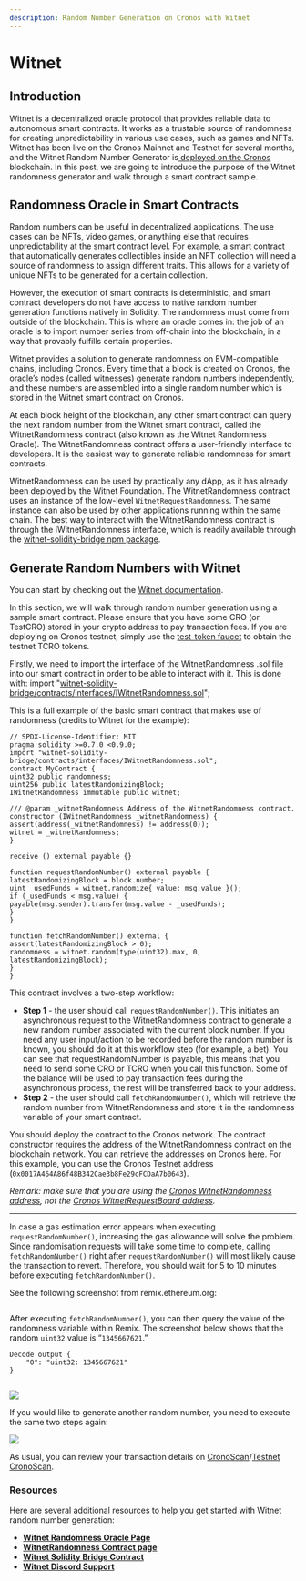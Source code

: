 ```yaml
---
description: Random Number Generation on Cronos with Witnet
---
```


# Witnet

## **Introduction**

Witnet is a decentralized oracle protocol that provides reliable data to autonomous smart contracts. It works as a trustable source of randomness for creating unpredictability in various use cases, such as games and NFTs. Witnet has been live on the Cronos Mainnet and Testnet for several months, and the Witnet Random Number Generator is[ deployed on the Cronos](https://docs.witnet.io/smart-contracts/witnet-randomness-oracle/contract-addresses#cronos-chain) blockchain. In this post, we are going to introduce the purpose of the Witnet randomness generator and walk through a smart contract sample.

## Randomness Oracle in Smart Contracts

Random numbers can be useful in decentralized applications. The use cases can be NFTs, video games, or anything else that requires unpredictability at the smart contract level. For example, a smart contract that automatically generates collectibles inside an NFT collection will need a source of randomness to assign different traits. This allows for a variety of unique NFTs to be generated for a certain collection.

However, the execution of smart contracts is deterministic, and smart contract developers do not have access to native random number generation functions natively in Solidity. The randomness must come from outside of the blockchain. This is where an oracle comes in: the job of an oracle is to import number series from off-chain into the blockchain, in a way that provably fulfills certain properties.

Witnet provides a solution to generate randomness on EVM-compatible chains, including Cronos. Every time that a block is created on Cronos, the oracle’s nodes (called witnesses) generate random numbers independently, and these numbers are assembled into a single random number which is stored in the Witnet smart contract on Cronos.

At each block height of the blockchain, any other smart contract can query the next random number from the Witnet smart contract, called the WitnetRandomness contract (also known as the Witnet Randomness Oracle). The WitnetRandomness contract offers a user-friendly interface to developers. It is the easiest way to generate reliable randomness for smart contracts.

WitnetRandomness can be used by practically any dApp, as it has already been deployed by the Witnet Foundation. The WitnetRandomness contract uses an instance of the low-level `WitnetRequestRandomness`. The same instance can also be used by other applications running within the same chain. The best way to interact with the WitnetRandomness contract is through the IWitnetRandomness interface, which is readily available through the [witnet-solidity-bridge npm package](https://www.npmjs.com/package/witnet-solidity-bridge).

## Generate Random Numbers with Witnet&#x20;

You can start by checking out the [Witnet documentation](https://docs.witnet.io/).

In this section, we will walk through random number generation using a sample smart contract. Please ensure that you have some CRO (or TestCRO) stored in your crypto address to pay transaction fees. If you are deploying on Cronos testnet, simply use the [test-token faucet](https://cronos.org/faucet) to obtain the testnet TCRO tokens.

Firstly, we need to import the interface of the WitnetRandomness .sol file into our smart contract in order to be able to interact with it. This is done with: import "[witnet-solidity-bridge/contracts/interfaces/IWitnetRandomness.sol](https://github.com/witnet/witnet-solidity-bridge/blob/master/contracts/interfaces/IWitnetRandomness.sol)";

This is a full example of the basic smart contract that makes use of randomness (credits to Witnet for the example):

```
// SPDX-License-Identifier: MIT
pragma solidity >=0.7.0 <0.9.0;
import "witnet-solidity-bridge/contracts/interfaces/IWitnetRandomness.sol";
contract MyContract {
uint32 public randomness;
uint256 public latestRandomizingBlock;
IWitnetRandomness immutable public witnet;
 
/// @param _witnetRandomness Address of the WitnetRandomness contract.
constructor (IWitnetRandomness _witnetRandomness) {
assert(address(_witnetRandomness) != address(0));
witnet = _witnetRandomness;
}
 
receive () external payable {}
 
function requestRandomNumber() external payable {
latestRandomizingBlock = block.number;
uint _usedFunds = witnet.randomize{ value: msg.value }();
if (_usedFunds < msg.value) {
payable(msg.sender).transfer(msg.value - _usedFunds);
}
}
 
function fetchRandomNumber() external {
assert(latestRandomizingBlock > 0);
randomness = witnet.random(type(uint32).max, 0, latestRandomizingBlock);
}
}

```

This contract involves a two-step workflow:

* **Step 1** - the user should call `requestRandomNumber()`. This initiates an asynchronous request to the WitnetRandomness contract to generate a new random number associated with the current block number. If you need any user input/action to be recorded before the random number is known, you should do it at this workflow step (for example, a bet). You can see that requestRandomNumber is payable, this means that you need to send some CRO or TCRO when you call this function. Some of the balance will be used to pay transaction fees during the asynchronous process, the rest will be transferred back to your address.
* **Step 2** - the user should call `fetchRandomNumber()`, which will retrieve the random number from WitnetRandomness and store it in the randomness variable of your smart contract.

You should deploy the contract to the Cronos network. The contract constructor requires the address of the WitnetRandomness contract on the blockchain network. You can retrieve the addresses on Cronos [here](https://docs.witnet.io/smart-contracts/witnet-randomness-oracle/contract-addresses#cronos-chain). For this example, you can use the Cronos Testnet address (`0x0017A464A86f48B342Cae3b8Fe29cFCDaA7b0643`).

_Remark: make sure that you are using the_ [_Cronos WitnetRandomness address_](https://docs.witnet.io/smart-contracts/witnet-randomness-oracle/contract-addresses#cronos-chain)_, not the_  [_Cronos WitnetRequestBoard address_](https://docs.witnet.io/smart-contracts/witnet-web-oracle/contracts-addresses#cronos-chain)_._

****

In case a gas estimation error appears when executing `requestRandomNumber()`, increasing the gas allowance will solve the problem. Since randomisation requests will take some time to complete, calling `fetchRandomNumber()` right after `requestRandomNumber()` will most likely cause the transaction to revert. Therefore, you should wait for 5 to 10 minutes before executing `fetchRandomNumber()`.&#x20;

See the following screenshot from remix.ethereum.org:

<figure><img src="https://lh5.googleusercontent.com/FCESj_Ls4xgSh6EpdDQXWJoXuzhqMuENSwX3uZfP0pH04ZaBaXHvV_gd79gVnrNl1EAZm0MqgX2RKeAghQEo3ZZgiHMn2eMHWstG1p4kboEeJgMXCik9wV61ZAcEL8WlMD4Zc1GYfAIInnMdMo2__zAO525VhOLp-Vrz5Q-SGX_zlX5wKQNy_fBDBQ" alt=""><figcaption></figcaption></figure>

After executing `fetchRandomNumber()`, you can then query the value of the randomness variable within Remix. The screenshot below shows that the random `uint32` value is “`1345667621`.”

```
Decode output {
	"0": "uint32: 1345667621"
}
```

<figure><img src="https://lh3.googleusercontent.com/OSmsr1GqjtlrhWouD1Xvnes7nQqleLxHirGad5jfJqFaOqE8qORmQx4lfLO-FvQdq9TDl-w_KXfYjYF_ZDuiBkSqlD39bZ4TBK_9jtmqugUy94VV-yaUmiVmL8AA-lJQmoWezNIe9STV_IHW_FG7E5X8Msza85P00kC6OAEAo4SskBmkjQ-Gj30j2g" alt=""><figcaption></figcaption></figure>

![](https://lh6.googleusercontent.com/BYwhL506ZusNpz826P8p6aWu55nn-EIb3AnmXaFFaFtbQESwuhY4FwP44BeXZMmGQW27z1kZFnCZhtPxY08wCv7rM6dAErkLSSjuG3jwdtiOgjDG\_I8jkHxF8DnIrAC8AnkxvUP6yAM\_7Njeu0ivT3E-2vtddU6EbnqPIF462ggDelhwsWP8bttHdQ)

If you would like to generate another random number, you need to execute the same two steps again:

![](https://lh5.googleusercontent.com/DW1LJgzPinuOV0DWEYKOyE8GxGQeHWY3QvcW5x4m5j7fUa-m0MGSRtYsEA5Ui794XJd4x-fLC6X8peThAewaWWViOup1X-8WPuFejqK5tz4PYfNtjMbncd6eji-xBkYhZrTBfXxPQ8Mcvzx9RF3hCIs-xLlHv3JXeNGOsc7hz3E9VNeyOeyxwStH6Q)



As usual, you can review your transaction details on [CronoScan](https://cronoscan.com/)/[Testnet CronoScan](https://testnet.cronoscan.com/).



### Resources&#x20;

Here are several additional resources to help you get started with Witnet random number generation:

* [**Witnet Randomness Oracle Page**](https://docs.witnet.io/smart-contracts/witnet-randomness-oracle/randomness-contract#best-practices)
* [**WitnetRandomness Contract page**](https://docs.witnet.io/smart-contracts/witnet-randomness-oracle/randomness-contract)
* [**Witnet Solidity Bridge Contract**](https://github.com/witnet/witnet-solidity-bridge/tree/master/contracts)
* [**Witnet Discord Support**](https://discord.gg/X4uurfP)
